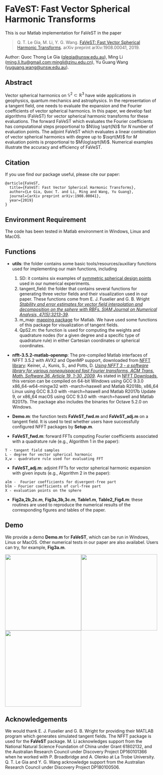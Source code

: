# FaVeST: Fast Vector Spherical Harmonic Transforms
This is our Matlab implementation for FaVeST in the paper

>Q. T. Le Gia, M. Li, Y. G. Wang. [FaVeST: Fast Vector Spherical Harmonic Transforms](https://arxiv.org/abs/1908.00041). arXiv preprint arXiv:1908.00041, 2019.

Author: Quoc Thong Le Gia (qleqia@unsw.edu.au), Ming Li (ming.li.ltu@gmail.com;mingli@zjnu.edu.cn), Yu Guang Wang (yuguang.wang@unsw.edu.au).

## Abstract
Vector spherical harmonics on $\mathbb{S}^{2}\subset \mathbb{R}^3$ have wide applications in geophysics, quantum mechanics and astrophysics. In the representation of a tangent field, one needs to evaluate the expansion and the Fourier coefficients of vector spherical harmonics. In this paper, we develop fast algorithms (FaVeST) for vector spherical harmonic transforms for these evaluations. The forward FaVeST which evaluates the Fourier coefficients has computational steps proportional to $N\log \sqrt{N}$ for $N$ number of evaluation points. The adjoint FaVeST which evaluates a linear combination of vector spherical harmonics with degree up to $\sqrt{M}$ for $M$ evaluation points is proportional to $M\log\sqrt{M}$. Numerical examples illustrate the accuracy and efficiency of FaVeST.

## Citation 
If you use find our package useful, please cite our paper:
```
@article{FaVeST,
  title={FaVeST: Fast Vector Spherical Harmonic Transforms},
  author={Le Gia, Quoc T. and Li, Ming and Wang, Yu Guang},
  journal={arXiv preprint arXiv:1908.00041},
  year={2019}
}
```
## Environment Requirement
The code has been tested in Matlab environment in Windows, Linux and MacOS. 

## Functions
* **utils**: the folder contains some basic tools/resources/auxiliary functions used for implementing our main functions, including
   1. SD: it contains six examples of [symmetric spherical design points](https://web.maths.unsw.edu.au/~rsw/Sphere/EffSphDes/ss.html) used in our numerical experiments.
   2. tangent_field: the folder that contains several functions for generating three vector fields and their visualization used in our paper. These functions come from E. J. Fuselier and G. B. Wright [*Stability and error estimates for vector field interpolation and decomposition on the sphere with RBFs. SIAM Journal on Numerical Analysis, 47(5):3213-39*](https://epubs.siam.org/doi/abs/10.1137/080730901).
   3. m_map: [mapping package](https://www.eoas.ubc.ca/~rich/map.html#ack) for Matlab. We have used some functions of this package for visualization of tangent fields. 
   4. QpS2.m: the function is used for computing the weights and quadrature nodes (for a given degree and a specific type of quadrature rule) in either Cartesian coordinates or spherical coordinates. 

* **nfft-3.5.2-matlab-openmp**: The pre-compiled Matlab interfaces of NFFT 3.5.2 with AVX2 and OpenMP support, downloaded from [NFFT library](https://www-user.tu-chemnitz.de/~potts/nfft/): Keiner, J., Kunis, S., and Potts, D. [*Using NFFT 3 - a software library for various nonequispaced fast Fourier transforms, ACM Trans. Math. Software,36, Article 19, 1-30, 2009*](https://dl.acm.org/citation.cfm?id=1555388). As stated in [NFFT Downloads](https://www-user.tu-chemnitz.de/~potts/nfft/download.php), this version can be compiled on 64-bit Windows using GCC 9.3.0 x86_64-w64-mingw32 with -march=haswell and Matlab R2018b, x86_64 Linux using GCC 8.3.0 with -march=haswell and Matlab R2017b Update 9, or x86_64 macOS using GCC 9.3.0 with -march=haswell and Matlab R2017b. The package also includes the binaries for Octave 5.2.0 on Windows.

* **Demo.m**: the function tests **FaVeST_fwd.m** and **FaVeST_adj.m** on a tangent field. It is used to test whether users have successfully configured NFFT packages by **Setup.m**. 

* **FaVeST_fwd.m**: forward FFTs computing Fourier coefficients associated with a quadrature rule (e.g., Algorithm 1 in the paper):
```
T - tangent field samples
L - degree for vector spherical harmonic
X,w - quadrature rule used for evaluating FFT
```

* **FaVeST_adj.m**: adjoint FFTs for vector spherical harmonic expansion with given inputs (e.g., Algorithm 2 in the paper): 
```
alm -  Fourier coefficients for divergent-free part
blm - Fourier coefficients of curl-free part
X - evaluation points on the sphere
```


* **Fig2a,2b,2c.m**, **Fig3a,3b,3c.m**, **Table1.m**, **Table2_Fig4.m**: these routines are used to reproduce the numerical results of the corresponding figures and tables of the paper.

## Demo
We provide a demo **Demo.m** for **FaVeST**, which can be run in Windows, Linus or MacOS. Other numerical tests in our paper are also availabel. Users can try, for example, **Fig3a.m**. 

<img src="https://github.com/mingli-ai/FaVeST/blob/master/images/vf_1_gl.png" width="250"><img src="https://github.com/mingli-ai/FaVeST/blob/master/images/vf_1_rec_gl.png" width="250"><img src="https://github.com/mingli-ai/FaVeST/blob/master/images/vf_1_err_gl.png" width="250">


## Acknowledgements
We would thank E. J. Fuselier and G. B. Wright for providing their MATLAB program which generates simulated tangent fields. The NFFT package is used for the **FaVeST** package.  M. Li acknowledges support from the National Natural Science Foundation of China under Grant 61802132, and the Australian Research Council under Discovery Project
DP160101366 when he worked with P. Broadbridge and A. Olenko at La Trobe University. Q. T. Le Gia and Y. G. Wang acknowledge support from the Australian Research Council under Discovery Project DP180100506.

<!-- ## Notes
The package **FaVeST** may be used for any research purposes under the following conditions:
* The user must acknowledge the use of **FaVeST** in publications resulting from the use of the functions/tools.
* The user may not redistribute **FaVeST** without separate permission.
* The user may not use this information for any commercial or revenue-bearing purposes without first obtaining permission from us. -->
